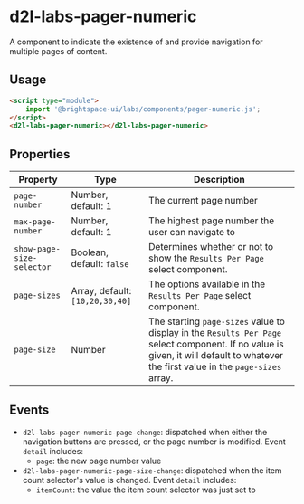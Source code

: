 # d2l-labs-pager-numeric

A component to indicate the existence of and provide navigation for multiple pages of content.

## Usage

```html
<script type="module">
    import '@brightspace-ui/labs/components/pager-numeric.js';
</script>
<d2l-labs-pager-numeric></d2l-labs-pager-numeric>
```

## Properties

| Property | Type | Description |
|--|--|--|
| `page-number` | Number, default: 1 | The current page number
| `max-page-number` | Number, default: 1 | The highest page number the user can navigate to
| `show-page-size-selector` | Boolean, default: `false` | Determines whether or not to show the `Results Per Page` select component.
| `page-sizes` | Array, default:`[10,20,30,40]` | The options available in the `Results Per Page` select component.
| `page-size` | Number | The starting `page-sizes` value to display in the `Results Per Page` select component. If no value is given, it will default to whatever the first value in the `page-sizes` array.

## Events

* `d2l-labs-pager-numeric-page-change`: dispatched when either the navigation buttons are pressed, or the page number is modified. Event `detail` includes:
  * `page`: the new page number value
* `d2l-labs-pager-numeric-page-size-change`: dispatched when the item count selector's value is changed. Event `detail` includes:
  * `itemCount`: the value the item count selector was just set to
